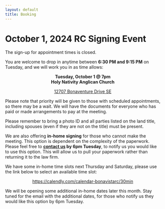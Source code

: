 ```yaml
---
layout: default
title: Booking
---
```


# October 1, 2024 RC Signing Event


The sign-up for appointment times is closed.

You are welcome to drop in anytime between **6:30 PM and 9:15 PM** on Tuesday, and we will work you in as time allows:

<p align="center" style="margin:0;padding-left: 0;"><b>Tuesday, October 1 @ 7pm</b> </p>
<p align="center" style="margin:0;padding-left: 0;"><b>Holy Nativity Anglican Church</b></p>
<p align="center" style="padding-left: 0;"><a href="https://maps.app.goo.gl/NJ5JtQFouTHuFFLN6">12707 Bonaventure Drive SE</a></p>

Please note that priority will be given to those with scheduled appointments, so there may be a wait. We will have the documents for everyone who has paid or made arrangements to pay at the meeting.

Please remember to bring a photo ID and all parties listed on the land title, including spouses (even if they are not on the title) must be present.

We are also offering **in-home signing** for those who cannot make the meeting.  This option is dependent on the complexity of the paperwork. Please feel free to **[contact us](mailto:info@bonavistarc.com) by 6pm Tuesday**, to notify us you would like to use this option. This will allow us to pull your paperwork rather than returning it to the law firm.

We have some in-home time slots next Thursday and Saturday, please use the link below to select an available time slot:

<p align="center" style="padding-left: 0;"><a href="https://calendly.com/calendar-bonavistarc/30min">https://calendly.com/calendar-bonavistarc/30min</a></p>

 We will be opening some additional in-home dates later this month. Stay tuned for the email with the additional dates, for those who notify us they would like this option by 6pm Tuesday.
<!-- 
Please select one of the appointment times below.
-->
<!-- Google Calendar Appointment Scheduling begin -->
<!--iframe src="https://calendar.google.com/calendar/u/0/appointments/schedules/AcZssZ1fBMxRNqNw17veMfFWLOoD7zGmsS8mu3R0WO180XQdAnZv-CCYbX9ewZRWAfK5pGqYBEz_iY4h" style="border: 0" width="100%" height="590" frameborder="0"></iframe -->
<!-- end Google Calendar Appointment Scheduling -->

